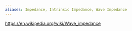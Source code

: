 ```yaml
---
aliases: Impedance, Intrinsic Impedance, Wave Impedance
---
```


https://en.wikipedia.org/wiki/Wave_impedance

